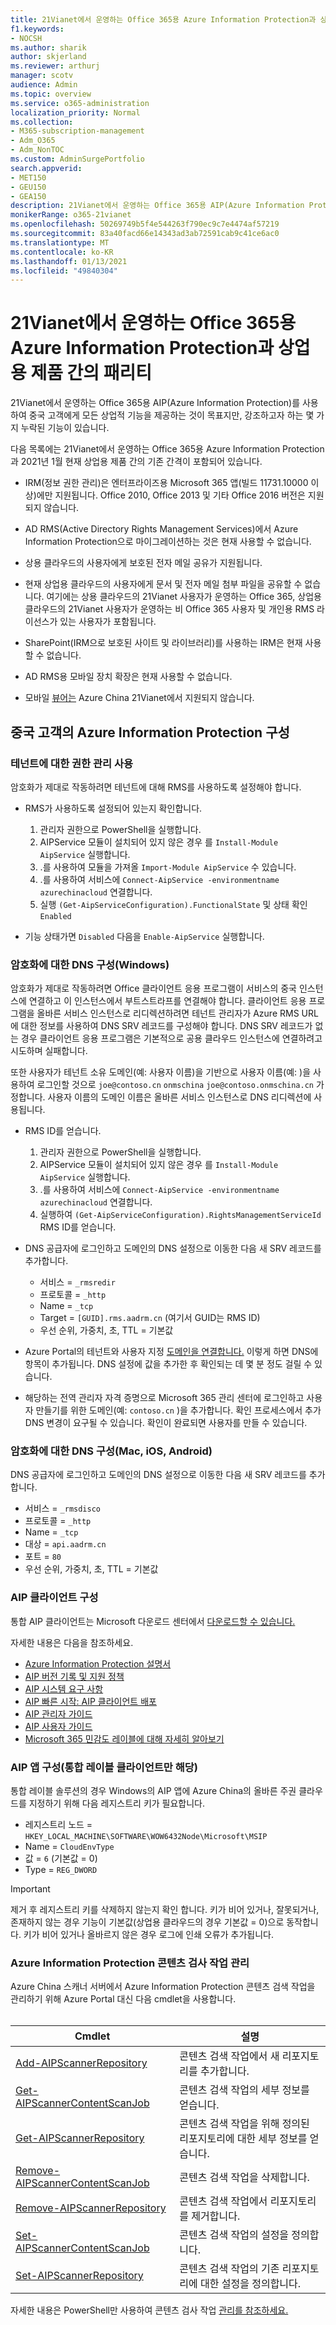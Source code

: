 ```yaml
---
title: 21Vianet에서 운영하는 Office 365용 Azure Information Protection과 상업용 제품 간의 패리티
f1.keywords:
- NOCSH
ms.author: sharik
author: skjerland
ms.reviewer: arthurj
manager: scotv
audience: Admin
ms.topic: overview
ms.service: o365-administration
localization_priority: Normal
ms.collection:
- M365-subscription-management
- Adm_O365
- Adm_NonTOC
ms.custom: AdminSurgePortfolio
search.appverid:
- MET150
- GEU150
- GEA150
description: 21Vianet에서 운영하는 Office 365용 AIP(Azure Information Protection)와 중국 고객을 위해 AIP를 구성하는 방법에 대해 자세히 알아보고
monikerRange: o365-21vianet
ms.openlocfilehash: 50269749b5f4e544263f790ec9c7e4474af57219
ms.sourcegitcommit: 83a40facd66e14343ad3ab72591cab9c41ce6ac0
ms.translationtype: MT
ms.contentlocale: ko-KR
ms.lasthandoff: 01/13/2021
ms.locfileid: "49840304"
---
```

# <a name="parity-between-azure-information-protection-for-office-365-operated-by-21vianet-and-commercial-offerings"></a>21Vianet에서 운영하는 Office 365용 Azure Information Protection과 상업용 제품 간의 패리티

21Vianet에서 운영하는 Office 365용 AIP(Azure Information Protection)를 사용하여 중국 고객에게 모든 상업적 기능을 제공하는 것이 목표지만, 강조하고자 하는 몇 가지 누락된 기능이 있습니다.

다음 목록에는 21Vianet에서 운영하는 Office 365용 Azure Information Protection과 2021년 1월 현재 상업용 제품 간의 기존 간격이 포함되어 있습니다.

- IRM(정보 권한 관리)은 엔터프라이즈용 Microsoft 365 앱(빌드 11731.10000 이상)에만 지원됩니다. Office 2010, Office 2013 및 기타 Office 2016 버전은 지원되지 않습니다.

- AD RMS(Active Directory Rights Management Services)에서 Azure Information Protection으로 마이그레이션하는 것은 현재 사용할 수 없습니다.
  
- 상용 클라우드의 사용자에게 보호된 전자 메일 공유가 지원됩니다.
  
- 현재 상업용 클라우드의 사용자에게 문서 및 전자 메일 첨부 파일을 공유할 수 없습니다. 여기에는 상용 클라우드의 21Vianet 사용자가 운영하는 Office 365, 상업용 클라우드의 21Vianet 사용자가 운영하는 비 Office 365 사용자 및 개인용 RMS 라이선스가 있는 사용자가 포함됩니다.
  
- SharePoint(IRM으로 보호된 사이트 및 라이브러리)를 사용하는 IRM은 현재 사용할 수 없습니다.
  
- AD RMS용 모바일 장치 확장은 현재 사용할 수 없습니다.

- 모바일 [뷰어는](/azure/information-protection/rms-client/mobile-app-faq) Azure China 21Vianet에서 지원되지 않습니다.

## <a name="configuring-azure-information-protection-for-customers-in-china"></a>중국 고객의 Azure Information Protection 구성

### <a name="enable-rights-management-for-the-tenant"></a>테넌트에 대한 권한 관리 사용

암호화가 제대로 작동하려면 테넌트에 대해 RMS를 사용하도록 설정해야 합니다.

- RMS가 사용하도록 설정되어 있는지 확인합니다.
  1. 관리자 권한으로 PowerShell을 실행합니다.
  2. AIPService 모듈이 설치되어 있지 않은 경우 를 `Install-Module AipService` 실행합니다.
  3. .를 사용하여 모듈을 가져올 `Import-Module AipService` 수 있습니다.
  4. .를 사용하여 서비스에 `Connect-AipService -environmentname azurechinacloud` 연결합니다.
  5. 실행 `(Get-AipServiceConfiguration).FunctionalState` 및 상태 확인 `Enabled`

- 기능 상태가면 `Disabled` 다음을 `Enable-AipService` 실행합니다.

### <a name="dns-configuration-for-encryption-windows"></a>암호화에 대한 DNS 구성(Windows)

암호화가 제대로 작동하려면 Office 클라이언트 응용 프로그램이 서비스의 중국 인스턴스에 연결하고 이 인스턴스에서 부트스트라프를 연결해야 합니다. 클라이언트 응용 프로그램을 올바른 서비스 인스턴스로 리디렉션하려면 테넌트 관리자가 Azure RMS URL에 대한 정보를 사용하여 DNS SRV 레코드를 구성해야 합니다. DNS SRV 레코드가 없는 경우 클라이언트 응용 프로그램은 기본적으로 공용 클라우드 인스턴스에 연결하려고 시도하며 실패합니다.

또한 사용자가 테넌트 소유 도메인(예: 사용자 이름)을 기반으로 사용자 이름(예: )을 사용하여 로그인할 것으로 `joe@contoso.cn` `onmschina` `joe@contoso.onmschina.cn` 가정합니다. 사용자 이름의 도메인 이름은 올바른 서비스 인스턴스로 DNS 리디렉션에 사용됩니다.

- RMS ID를 얻습니다.
  1. 관리자 권한으로 PowerShell을 실행합니다.
  2. AIPService 모듈이 설치되어 있지 않은 경우 를 `Install-Module AipService` 실행합니다.
  3. .를 사용하여 서비스에 `Connect-AipService -environmentname azurechinacloud` 연결합니다.
  4. 실행하여 `(Get-AipServiceConfiguration).RightsManagementServiceId` RMS ID를 얻습니다.

- DNS 공급자에 로그인하고 도메인의 DNS 설정으로 이동한 다음 새 SRV 레코드를 추가합니다.
  - 서비스 = `_rmsredir`
  - 프로토콜 = `_http`
  - Name = `_tcp`
  - Target = `[GUID].rms.aadrm.cn` (여기서 GUID는 RMS ID)
  - 우선 순위, 가중치, 초, TTL = 기본값

- Azure Portal의 테넌트와 사용자 지정 [도메인을 연결합니다.](https://portal.azure.cn/#blade/Microsoft_AAD_IAM/ActiveDirectoryMenuBlade/Domains) 이렇게 하면 DNS에 항목이 추가됩니다. DNS 설정에 값을 추가한 후 확인되는 데 몇 분 정도 걸릴 수 있습니다.

- 해당하는 전역 관리자 자격 증명으로 Microsoft 365 관리 센터에 로그인하고 사용자 만들기를 위한 도메인(예: `contoso.cn` )을 추가합니다. 확인 프로세스에서 추가 DNS 변경이 요구될 수 있습니다. 확인이 완료되면 사용자를 만들 수 있습니다.

### <a name="dns-configuration-for-encryption-mac-ios-android"></a>암호화에 대한 DNS 구성(Mac, iOS, Android)

DNS 공급자에 로그인하고 도메인의 DNS 설정으로 이동한 다음 새 SRV 레코드를 추가합니다.

- 서비스 = `_rmsdisco`
- 프로토콜 = `_http`
- Name = `_tcp`
- 대상 = `api.aadrm.cn`
- 포트 = `80`
- 우선 순위, 가중치, 초, TTL = 기본값

### <a name="aip-client-configuration"></a>AIP 클라이언트 구성

통합 AIP 클라이언트는 Microsoft 다운로드 센터에서 [다운로드할 수 있습니다.](https://www.microsoft.com/download/details.aspx?id=53018)

자세한 내용은 다음을 참조하세요.

- [Azure Information Protection 설명서](/azure/information-protection/)
- [AIP 버전 기록 및 지원 정책](/azure/information-protection/rms-client/unifiedlabelingclient-version-release-history)
- [AIP 시스템 요구 사항](/azure/information-protection/requirements)
- [AIP 빠른 시작: AIP 클라이언트 배포](/azure/information-protection/quickstart-deploy-client)
- [AIP 관리자 가이드](/azure/information-protection/rms-client/clientv2-admin-guide)
- [AIP 사용자 가이드](/azure/information-protection/rms-client/clientv2-user-guide)
- [Microsoft 365 민감도 레이블에 대해 자세히 알아보기](/microsoft-365/compliance/sensitivity-labels)

### <a name="aip-apps-configuration-unified-labeling-client-only"></a>AIP 앱 구성(통합 레이블 클라이언트만 해당)

통합 레이블 솔루션의 경우 Windows의 AIP 앱에 Azure China의 올바른 주권 클라우드를 지정하기 위해 다음 레지스트리 키가 필요합니다.

- 레지스트리 노드 = `HKEY_LOCAL_MACHINE\SOFTWARE\WOW6432Node\Microsoft\MSIP`
- Name = `CloudEnvType`
- 값 = `6` (기본값 = 0)
- Type = `REG_DWORD`

> [!IMPORTANT]
> 제거 후 레지스트리 키를 삭제하지 않는지 확인 합니다. 키가 비어 있거나, 잘못되거나, 존재하지 않는 경우 기능이 기본값(상업용 클라우드의 경우 기본값 = 0)으로 동작합니다. 키가 비어 있거나 올바르지 않은 경우 로그에 인쇄 오류가 추가됩니다.

### <a name="manage-azure-information-protection-content-scan-jobs"></a>Azure Information Protection 콘텐츠 검사 작업 관리

Azure China 스캐너 서버에서 Azure Information Protection 콘텐츠 검색 작업을 관리하기 위해 Azure Portal 대신 다음 cmdlet을 사용합니다.<br><br>

| Cmdlet | 설명 |
|--|--|
| [Add-AIPScannerRepository](/powershell/module/azureinformationprotection/add-aipscannerrepository) | 콘텐츠 검색 작업에서 새 리포지토리를 추가합니다. |
| [Get-AIPScannerContentScanJob](/powershell/module/azureinformationprotection/get-aipscannercontentscanjob) | 콘텐츠 검색 작업의 세부 정보를 얻습니다. |
| [Get-AIPScannerRepository](/powershell/module/azureinformationprotection/get-aipscannerrepository) | 콘텐츠 검색 작업을 위해 정의된 리포지토리에 대한 세부 정보를 얻습니다. |
| [Remove-AIPScannerContentScanJob](/powershell/module/azureinformationprotection/remove-aipscannercontentscanjob) | 콘텐츠 검색 작업을 삭제합니다. |
| [Remove-AIPScannerRepository](/powershell/module/azureinformationprotection/remove-aipscannerrepository) | 콘텐츠 검색 작업에서 리포지토리를 제거합니다. |
| [Set-AIPScannerContentScanJob](/powershell/module/azureinformationprotection/set-aipscannercontentscanjob) | 콘텐츠 검색 작업의 설정을 정의합니다. |
| [Set-AIPScannerRepository](/powershell/module/azureinformationprotection/set-aipscannerrepository) | 콘텐츠 검색 작업의 기존 리포지토리에 대한 설정을 정의합니다. |

자세한 내용은 PowerShell만 사용하여 콘텐츠 검사 작업 [관리를 참조하세요.](/azure/information-protection/deploy-aip-scanner-prereqs#use-powershell-with-a-disconnected-computer)